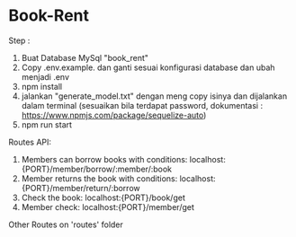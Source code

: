 # Book-Rent
Step :
1. Buat Database MySql "book_rent"
2. Copy .env.example. dan ganti sesuai konfigurasi database dan ubah menjadi .env 
3. npm install
4. jalankan "generate_model.txt" dengan meng copy isinya dan dijalankan dalam terminal (sesuaikan bila terdapat password, dokumentasi : https://www.npmjs.com/package/sequelize-auto) 
5. npm run start

Routes API:
1. Members can borrow books with conditions:
localhost:{PORT}/member/borrow/:member/:book
2. Member returns the book with conditions:
localhost:{PORT}/member/return/:borrow
3. Check the book:
localhost:{PORT}/book/get
4. Member check:
localhost:{PORT}/member/get

Other Routes on 'routes' folder

